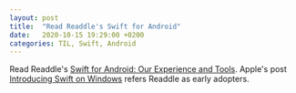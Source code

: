 ```yaml
---
layout: post
title:  "Read Readdle's Swift for Android"
date:   2020-10-15 19:29:00 +0200
categories: TIL, Swift, Android
---
```

Read Readdle's [Swift for Android: Our Experience and Tools](https://readdle.com/blog/swift-for-android-our-experience-and-tools). Apple's post [Introducing Swift on Windows](https://swift.org/blog/swift-on-windows/) refers Readdle as early adopters.
